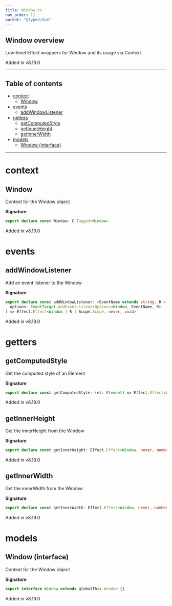 ```yaml
---
title: Window.ts
nav_order: 11
parent: "@typed/dom"
---
```


## Window overview

Low-level Effect wrappers for Window and its usage via Context.

Added in v8.19.0

---

<h2 class="text-delta">Table of contents</h2>

- [context](#context)
  - [Window](#window)
- [events](#events)
  - [addWindowListener](#addwindowlistener)
- [getters](#getters)
  - [getComputedStyle](#getcomputedstyle)
  - [getInnerHeight](#getinnerheight)
  - [getInnerWidth](#getinnerwidth)
- [models](#models)
  - [Window (interface)](#window-interface)

---

# context

## Window

Context for the Window object

**Signature**

```ts
export declare const Window: C.Tagged<Window>
```

Added in v8.19.0

# events

## addWindowListener

Add an event listener to the Window

**Signature**

```ts
export declare const addWindowListener: <EventName extends string, R = never>(
  options: EventTarget.AddEventListenerOptions<Window, EventName, R>
) => Effect.Effect<Window | R | Scope.Scope, never, void>
```

Added in v8.19.0

# getters

## getComputedStyle

Get the computed style of an Element

**Signature**

```ts
export declare const getComputedStyle: (el: Element) => Effect.Effect<Window, never, CSSStyleDeclaration>
```

Added in v8.19.0

## getInnerHeight

Get the innerHeight from the Window

**Signature**

```ts
export declare const getInnerHeight: Effect.Effect<Window, never, number>
```

Added in v8.19.0

## getInnerWidth

Get the innerWidth from the Window

**Signature**

```ts
export declare const getInnerWidth: Effect.Effect<Window, never, number>
```

Added in v8.19.0

# models

## Window (interface)

Context for the Window object

**Signature**

```ts
export interface Window extends globalThis.Window {}
```

Added in v8.19.0
